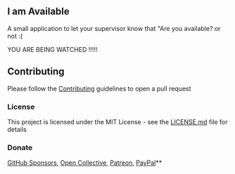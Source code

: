 ## I am Available

A small application to let your supervisor know that "Are you available? or not :(

YOU ARE BEING WATCHED !!!!!


## Contributing

Please follow the [Contributing](./github/CONTRIBUTING.md) guidelines to open a pull request


### License

This project is licensed under the MIT License - see the [LICENSE.md](./github/LICENSE.md) file for details

### Donate

 [GitHub Sponsors](https://github.com/sponsors/Rajdeepc), [Open Collective](https://opencollective.com/rajdeep-chandra), [Patreon](https://www.patreon.com/chandraraj), [PayPal](https://www.paypal.me/RajdeepC)**
